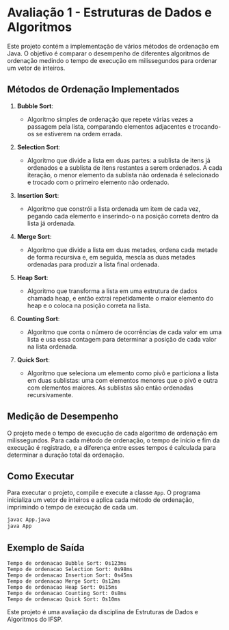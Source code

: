 # Avaliação 1 - Estruturas de Dados e Algoritmos

Este projeto contém a implementação de vários métodos de ordenação em Java. O objetivo é comparar o desempenho de diferentes algoritmos de ordenação medindo o tempo de execução em milissegundos para ordenar um vetor de inteiros.

## Métodos de Ordenação Implementados

1. **Bubble Sort**:
   - Algoritmo simples de ordenação que repete várias vezes a passagem pela lista, comparando elementos adjacentes e trocando-os se estiverem na ordem errada.

2. **Selection Sort**:
   - Algoritmo que divide a lista em duas partes: a sublista de itens já ordenados e a sublista de itens restantes a serem ordenados. A cada iteração, o menor elemento da sublista não ordenada é selecionado e trocado com o primeiro elemento não ordenado.

3. **Insertion Sort**:
   - Algoritmo que constrói a lista ordenada um item de cada vez, pegando cada elemento e inserindo-o na posição correta dentro da lista já ordenada.

4. **Merge Sort**:
   - Algoritmo que divide a lista em duas metades, ordena cada metade de forma recursiva e, em seguida, mescla as duas metades ordenadas para produzir a lista final ordenada.

5. **Heap Sort**:
   - Algoritmo que transforma a lista em uma estrutura de dados chamada heap, e então extrai repetidamente o maior elemento do heap e o coloca na posição correta na lista.

6. **Counting Sort**:
   - Algoritmo que conta o número de ocorrências de cada valor em uma lista e usa essa contagem para determinar a posição de cada valor na lista ordenada.

7. **Quick Sort**:
   - Algoritmo que seleciona um elemento como pivô e particiona a lista em duas sublistas: uma com elementos menores que o pivô e outra com elementos maiores. As sublistas são então ordenadas recursivamente.

## Medição de Desempenho

O projeto mede o tempo de execução de cada algoritmo de ordenação em milissegundos. Para cada método de ordenação, o tempo de início e fim da execução é registrado, e a diferença entre esses tempos é calculada para determinar a duração total da ordenação.


## Como Executar

Para executar o projeto, compile e execute a classe `App`. O programa inicializa um vetor de inteiros e aplica cada método de ordenação, imprimindo o tempo de execução de cada um.

```bash
javac App.java
java App
```

## Exemplo de Saída

```
Tempo de ordenacao Bubble Sort: 0s123ms
Tempo de ordenacao Selection Sort: 0s98ms
Tempo de ordenacao Insertion Sort: 0s45ms
Tempo de ordenacao Merge Sort: 0s12ms
Tempo de ordenacao Heap Sort: 0s15ms
Tempo de ordenacao Counting Sort: 0s8ms
Tempo de ordenacao Quick Sort: 0s10ms
```

Este projeto é uma avaliação da disciplina de Estruturas de Dados e Algoritmos do IFSP.
